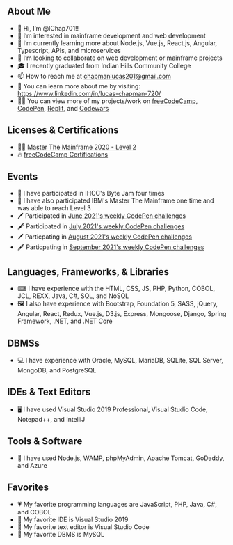 ## About Me
- 👋 Hi, I’m @lChap701!!
- 👀 I’m interested in mainframe development and web development
- 🌱 I’m currently learning more about Node.js, Vue.js, React.js, Angular, Typescript, APIs, and microservices
- 💞️ I’m looking to collaborate on web development or mainframe projects
- 🎓 I recently graduated from Indian Hills Community College
- 📫 How to reach me at chapmanlucas201@gmail.com
- 🔗 You can learn more about me by visiting: https://www.linkedin.com/in/lucas-chapman-720/ 
- 👨‍💻 You can view more of my projects/work on [freeCodeCamp](https://www.freecodecamp.org/fcca68b68fb-330b-45f5-b626-d69c68cc6b2d), [CodePen](https://codepen.io/lchap701), [Replit](https://replit.com/@lChap701), and [Codewars](https://www.codewars.com/users/lChap701)

## Licenses & Certifications
- 👨‍💻 [Master The Mainframe 2020 - Level 2](https://www.credly.com/badges/72b65109-9942-4dc1-b000-d26b83b69e22?source=linked_in_profile)
- 🔥 [freeCodeCamp Certifications](https://www.freecodecamp.org/fcca68b68fb-330b-45f5-b626-d69c68cc6b2d)

## Events
- 🥇 I have participated in IHCC's Byte Jam four times
- 🥈 I have also participated IBM's Master The Mainframe one time and was able to reach Level 3
- 🖊 Participated in [June 2021's weekly CodePen challenges](https://codepen.io/collection/VYvaax)
- 🖋 Participated in [July 2021's weekly CodePen challenges](https://codepen.io/collection/YywxyW)
- 🖊 Particpating in [August 2021's weekly CodePen challenges](https://codepen.io/collection/dboRzy)
- 🖋 Particpating in [September 2021's weekly CodePen challenges](https://codepen.io/collection/OLkzwO)

## Languages, Frameworks, & Libraries
- ⌨ I have experience with the HTML, CSS, JS, PHP, Python, COBOL, JCL, REXX, Java, C#, SQL, and NoSQL
- 🖼 I also have experience with Bootstrap, Foundation 5, SASS, jQuery, Angular, React, Redux, Vue.js, D3.js, Express, Mongoose, Django, Spring Framework, .NET, and .NET Core

## DBMSs
- 💻 I have experience with Oracle, MySQL, MariaDB, SQLite, SQL Server, MongoDB, and PostgreSQL

## IDEs & Text Editors
- 🖥 I have used Visual Studio 2019 Professional, Visual Studio Code, Notepad++, and IntelliJ

## Tools & Software
- 🔨 I have used Node.js, WAMP, phpMyAdmin, Apache Tomcat, GoDaddy, and Azure

## Favorites
- 💗 My favorite programming languages are JavaScript, PHP, Java, C#, and COBOL
- 💙 My favorite IDE is Visual Studio 2019
- 💜 My favorite text editor is Visual Studio Code
- 🖤 My favorite DBMS is MySQL

<!---
lChap701/lChap701 is a ✨ special ✨ repository because its `README.md` (this file) appears on your GitHub profile.
You can click the Preview link to take a look at your changes.
--->
